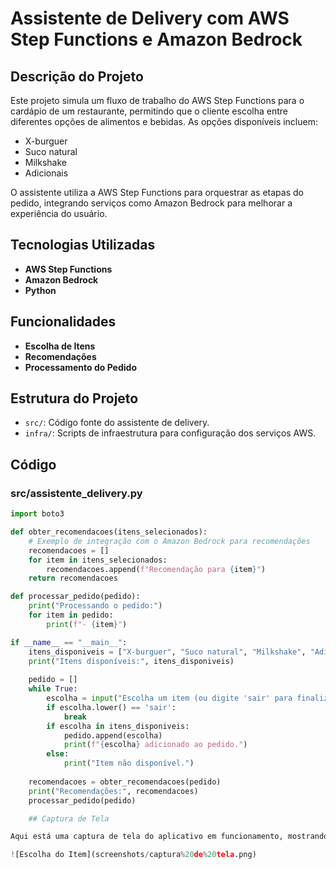 # Assistente de Delivery com AWS Step Functions e Amazon Bedrock

## Descrição do Projeto

Este projeto simula um fluxo de trabalho do AWS Step Functions para o cardápio de um restaurante, permitindo que o cliente escolha entre diferentes opções de alimentos e bebidas. As opções disponíveis incluem:

- X-burguer
- Suco natural
- Milkshake
- Adicionais

O assistente utiliza a AWS Step Functions para orquestrar as etapas do pedido, integrando serviços como Amazon Bedrock para melhorar a experiência do usuário.

## Tecnologias Utilizadas

- **AWS Step Functions**
- **Amazon Bedrock**
- **Python**

## Funcionalidades

- **Escolha de Itens**
- **Recomendações**
- **Processamento do Pedido**

## Estrutura do Projeto

- `src/`: Código fonte do assistente de delivery.
- `infra/`: Scripts de infraestrutura para configuração dos serviços AWS.

## Código

### src/assistente_delivery.py

```python
import boto3

def obter_recomendacoes(itens_selecionados):
    # Exemplo de integração com o Amazon Bedrock para recomendações
    recomendacoes = []
    for item in itens_selecionados:
        recomendacoes.append(f"Recomendação para {item}")
    return recomendacoes

def processar_pedido(pedido):
    print("Processando o pedido:")
    for item in pedido:
        print(f"- {item}")

if __name__ == "__main__":
    itens_disponiveis = ["X-burguer", "Suco natural", "Milkshake", "Adicionais"]
    print("Itens disponíveis:", itens_disponiveis)
    
    pedido = []
    while True:
        escolha = input("Escolha um item (ou digite 'sair' para finalizar): ")
        if escolha.lower() == 'sair':
            break
        if escolha in itens_disponiveis:
            pedido.append(escolha)
            print(f"{escolha} adicionado ao pedido.")
        else:
            print("Item não disponível.")
    
    recomendacoes = obter_recomendacoes(pedido)
    print("Recomendações:", recomendacoes)
    processar_pedido(pedido)

    ## Captura de Tela

Aqui está uma captura de tela do aplicativo em funcionamento, mostrando a escolha do item:

![Escolha do Item](screenshots/captura%20de%20tela.png)

